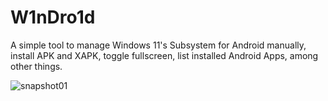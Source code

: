# W1nDro1d
A simple tool to manage Windows 11's Subsystem for Android manually, install APK and XAPK, toggle fullscreen, list installed Android Apps, among other things.

![snapshot01](https://raw.githubusercontent.com/vhanla/W1nDro1d/main/gitassets/snapshot01.jpg)

